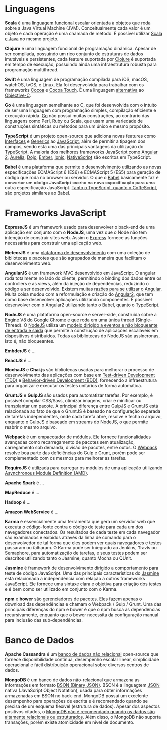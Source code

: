 # Linguagens
<p><b>Scala</b> é uma <a href="http://blog.jenkster.com/2015/12/what-is-functional-programming.html">linguagem funcional</a> escalar orientada à objetos que roda sobre a Java Virtual Machine (JVM). Conceitualmente cada valor é um objeto e cada operação é uma chamada de método. É possível utilizar <a href="https://www.toptal.com/scala/why-should-i-learn-scala">Scala e Java</a> no mesmo projeto.</p>

<p><b>Clojure</b> é uma linguagem funcional de programação dinâmica. Apesar de ser compilada, possuindo um rico conjunto de estruturas de dados imutáveis e persistentes, cada feature suportada por <a href="http://clojure.org/">Clojure</a> é suportada em tempo de execução, possuindo ainda uma infraestrutura robusta para programação multithread.</p>

<p><b>Swift</b> é uma linguagem de programação compilada para iOS, macOS, watchOS, tvOS, e Linux. Ela foi desenvolvida para trabalhar com os frameworks <a href="https://en.wikipedia.org/wiki/Cocoa_(API)">Cocoa</a> e <a href="https://en.wikipedia.org/wiki/Cocoa_Touch">Cocoa Touch</a>. É uma linguagem <a href="http://www.infoworld.com/article/2920333/mobile-development/swift-vs-objective-c-10-reasons-the-future-favors-swift.html">alternativa</a> ao <a href="http://blog.teamtreehouse.com/the-beginners-guide-to-objective-c-language-and-variables">Objective-C</a>.</p>

<p><b>Go</b> é uma linguagem semelhante ao C, que foi desenvolvida com o intuito de ser uma linguagem com programação simples,  compilação eficiente e execução rápida. <a href="http://imasters.com.br/linguagens/programacao-com-linguagem-google-go/?trace=1519021197">Go</a> não possui muitas construções, ao contrário das linguagens como Perl, Ruby ou Scala, que usam uma variedade de construções sintáticas ou métodos para um único e mesmo propósito.</p>

<p><b>TypeScript</b> é um projeto open-source que adiciona novas features como <a href="https://www.typescriptlang.org/docs/handbook/interfaces.html">Interfaces</a> e <a href="https://www.typescriptlang.org/docs/handbook/generics.html">Generics</a> ao <a href="https://www.typescriptlang.org/">JavaScript</a>, além de permitir a tipagem dos campos, sendo esta uma das principais vantagens da utilização do <a href="http://stackoverflow.com/questions/12694530/what-is-typescript-and-why-would-i-use-it-in-place-of-javascript">TypeScript<a/>. A maioria dos melhores frameworks JavaScript como <a href="https://angular.io/">Angular 2</a>, <a href="http://aurelia.io/">Aurelia</a>, <a href="http://dojotoolkit.org/">Dojo</a>, <a href="http://emberjs.com/">Ember</a>, <a href="http://ionicframework.com/">Ionic</a>, <a href="https://www.nativescript.org/">NativeScript</a> são escritos em TypeScript.</p>

<p><b>Babel</b> é uma plataforma que permite o desenvolvimento utilizando as novas especificações ECMAScript 6 (ES6) e ECMAScript 5 (ES5) para geração de código que roda no browser ou servidor. O que o <a href="http://codemix.com/blog/why-babel-matters">Babel</a> basicamente faz é converter um código JavaScript escrito na nova especificação para uma outra especificação JavaScript. <a href="http://www.thinkingincrowd.me/2015/12/26/TypeScript-vs-Babel/">Tanto o TypeScript, quanto o <a href="http://coffeescript.org/">CoffeScript</a>, são projetos similares</a> ao Babel.</p>

# Frameworks JavaScript
<p><b>ExpressJS</b> é um framework usado para desenvolver o back-end de uma aplicação em conjunto com o <b>NodeJS</b>, uma vez que o Node não tem intenção de construir sites web. Assim o <a href="https://www.upwork.com/hiring/development/express-js-a-server-side-javascript-framework/">Express</a> fornece as funções necessárias para construir uma aplicação web.<p>

<p><b>MeteorJS</b> é uma <a href="http://joshowens.me/what-is-meteor-js/">plataforma de desenvolvimento</a> com uma coleção de bibliotecas e pacotes que são agrupados de maneira que facilitam o desenvolvimento web.</p>

<p><b>AngularJS</b> é um framework MVC desenvolvido em JavaScript. O angular roda totalmente no lado do cliente, permitindo o binding dos dados entre os controllers e as views, além da injeção de dependências, reduzindo o código a ser desenvolvido. Existem muitas <a href="https://www.sitepoint.com/10-reasons-use-angularjs/">razões para se utilizar o Angular</a>. Muita coisa mudou com a reformulação e criação do <a href="https://angular.io/docs/js/latest/quickstart.html">Angular2</a>, que tem como base desenvolver aplicações utilizando componentes. É possível desenvolver com o Angular2 utilizando tanto o Babel, quanto o <a href="http://stackoverflow.com/questions/12694530/what-is-typescript-and-why-would-i-use-it-in-place-of-javascript">TypeScript<a/>.</p>

<p><b>NodeJS</b> é uma plataforma open-source e server-side, construída sobre a <a href="http://thibaultlaurens.github.io/javascript/2013/04/29/how-the-v8-engine-works/">Engine V8 do Google Chrome</a> e que roda em uma única thread (Single-Thread). O <a href="https://www.tutorialspoint.com/nodejs/nodejs_introduction.htm">NodeJS</a> utiliza um <a href="https://www.quora.com/What-do-event-driven-non-blocking-I-O-and-event-loop-mean">modelo dirigido a eventos e não bloqueante de entrada e saída</a> que permite a construção de aplicações escaláveis em dispositivos distribuídos. Todas as bibliotecas do NodeJS são assíncronas, isto é, não bloqueantes.</p>

<p><b>EmbderJS</b> é ...</p>

<p><b>ReactJS</b> é ...</p>

<p><b>MochaJS</b> e <b>Chai.js</b> são bibliotecas usadas para melhorar o processo de desenvolvimento das aplicações com base em <a href="http://www.agiledata.org/essays/tdd.html">Test-driven Development (TDD)</a> e <a href="https://dannorth.net/introducing-bdd/">Behavior-driven Development (BDD)</a>, fornecendo a infraestrutura para organizar e executar os testes unitários de forma automática.</p>

<p><b>GruntJS</b> e <b>GulpJS</b> são usados para automatizar tarefas. Por exemplo, é possível compilar CSS/Sass, otimizar imagens, criar e minificar ou transplantar um pacote. A principal diferença entre GulpJS e GruntJS está relacionada ao fato de que o GruntJS é baseado na configuração separada de tarefas independentes, onde cada tarefa abre, resolve e fecha o arquivo, enquanto o GulpJS é baseado em streams do NodeJS, o que permite reabrir o mesmo arquivo.</p>

<p><b>Webpack</b> é um empacotador de módulos. Ele fornece funcionalidades avançadas como recarregamento de pacotes sem atualização, carregamento sob demanda, divisão de pacotes, entre outos. O <a href="https://webpack.github.io/docs/what-is-webpack.html">Webpack</a> resolve boa parte das deficiências do Gulp e Grunt, porém pode ser complementado com os mesmos para melhorar as tarefas.</p>

<p><b>RequireJS</b> é utilizada para carregar os módulos de uma aplicação utilizando <a href="https://github.com/amdjs/amdjs-api/wiki/AMD">Asynchronous Module Definition (AMD)</a>. </p>

<p><b>Apache Spark</b> é ...</p>

<p><b>MapReduce</b> é ...</p>

<p><b>Hadoop</b> é ...</p>

<p><b>Amazon WebService</b> é ...</p>

<p><b>Karma</b> é essencialmente uma ferramenta que gera um servidor web que executa o código-fonte contra o código de teste para cada um dos navegadores conectados. Os resultados de cada teste em cada navegador são examinados e exibidos através da linha de comando para o desenvolvedor de tal forma que eles podem ver quais navegadores e testes passaram ou falharam. O Karma pode ser integrado ao Jenkins, Travis ou Semaphore, para automatização de tarefas, e seus testes podem ser descritos utilizando tanto o Jasmine, quanto Mocha ou QUnit.</p>

<p><b>Jasmine</b> é framework de desenvolvimento dirigido a comportamento para teste de código JavaScript. Uma das principais características do <a href="https://jasmine.github.io/2.4/introduction.html">Jasmine</a> está relacionada a independência com relação a outros frameworks JavaScript. Ele fornece uma sintaxe clara e objetiva para criação dos testes e é bem como ser utilizado em conjunto com o Karma.</p>

<p><b>npm</b> e <b>bower</b> são gerenciadores de pacotes. Eles fazem apenas o download das dependências e chamam o Webpack / Gulp / Grunt. Uma das principais diferenças do npm e bower é que o npm busca as dependências recursivamente, enquanto que o bower necessita da configuração manual para inclusão das sub-dependências.</p>

# Banco de Dados
<p><b>Apache Cassandra</b> é um <a href="https://academy.datastax.com/resources/brief-introduction-apache-cassandra">banco de dados não relacional</a> open-source que fornece disponibilidade contínua, desempenho escalar linear, simplicidade operacional e fácil distribuição operacional sobre diversos centros de dados.</p>

<p><b>MongoDB</b> é um banco de dados não-relacional que armazena as informações em formato <a href="https://www.mongodb.com/json-and-bson">BSON (Binary JSON)</a>. BSON é a linguagtem <a href="http://www.json.org/">JSON</a> nativa (JavaScript Object Notation), usada para obter informações armazenadas em BSON no back-end. MongoDB possui um excelente desempenho para operações de escrita e é recomendado quando se precisa de um esquema flexível (estrutura de dados). Apesar dos aspectos positivos citados, o <a href="https://www.percona.com/blog/2016/11/14/mongodb-and-mysql-mongodb-through-mysql-lens/">MongoDB não é recomendado quando os dados são altamente relacionais ou estruturados</a>. Além disso, o MongoDB não suporta transações, porém existe atomicidade em nível de documento.</p>
